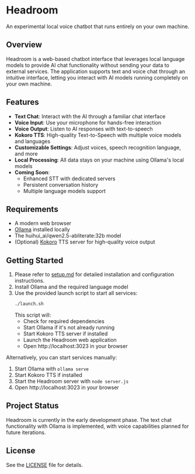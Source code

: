 # Headroom

An experimental local voice chatbot that runs entirely on your own machine.

## Overview

Headroom is a web-based chatbot interface that leverages local language models to provide AI chat functionality without sending your data to external services. The application supports text and voice chat through an intuitive interface, letting you interact with AI models running completely on your own machine.

## Features

- **Text Chat**: Interact with the AI through a familiar chat interface
- **Voice Input**: Use your microphone for hands-free interaction
- **Voice Output**: Listen to AI responses with text-to-speech
- **Kokoro TTS**: High-quality Text-to-Speech with multiple voice models and languages
- **Customizable Settings**: Adjust voices, speech recognition language, and more
- **Local Processing**: All data stays on your machine using Ollama's local models
- **Coming Soon**:
  - Enhanced STT with dedicated servers
  - Persistent conversation history
  - Multiple language models support

## Requirements

- A modern web browser
- [Ollama](https://ollama.ai/) installed locally
- The huihui_ai/qwen2.5-abliterate:32b model
- (Optional) [Kokoro](https://github.com/hexgrad/kokoro) TTS server for high-quality voice output

## Getting Started

1. Please refer to [setup.md](setup.md) for detailed installation and configuration instructions.
2. Install Ollama and the required language model
3. Use the provided launch script to start all services:
   ```bash
   ./launch.sh
   ```
   This script will:
   - Check for required dependencies
   - Start Ollama if it's not already running
   - Start Kokoro TTS server if installed
   - Launch the Headroom web application
   - Open http://localhost:3023 in your browser

Alternatively, you can start services manually:
1. Start Ollama with `ollama serve`
2. Start Kokoro TTS if installed
3. Start the Headroom server with `node server.js`
4. Open http://localhost:3023 in your browser

## Project Status

Headroom is currently in the early development phase. The text chat functionality with Ollama is implemented, with voice capabilities planned for future iterations.

## License

See the [LICENSE](LICENSE) file for details.
